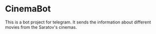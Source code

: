 # CinemaBot
This is a bot project for telegram. It sends the information about different movies from the Saratov's cinemas.
